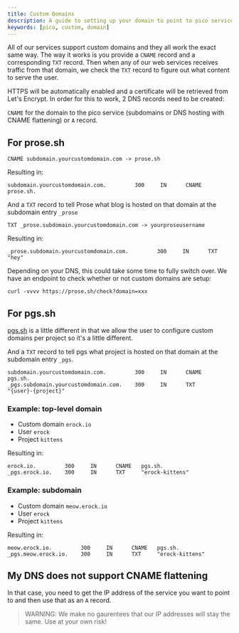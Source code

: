 ```yaml
---
title: Custom Domains
description: A guide to setting up your domain to point to pico services
keywords: [pico, custom, domain]
---
```


All of our services support custom domains and they all work the exact same way.
The way it works is you provide a `CNAME` record and a corresponding `TXT`
record. Then when any of our web services receives traffic from that domain, we
check the `TXT` record to figure out what content to serve the user.

HTTPS will be automatically enabled and a certificate will be retrieved from
Let's Encrypt. In order for this to work, 2 DNS records need to be created:

`CNAME` for the domain to the pico service (subdomains or DNS hosting with CNAME
flattening) or `A` record.

## For prose.sh

```
CNAME subdomain.yourcustomdomain.com -> prose.sh
```

Resulting in:

```
subdomain.yourcustomdomain.com.         300     IN      CNAME   prose.sh.
```

And a `TXT` record to tell Prose what blog is hosted on that domain at the
subdomain entry `_prose`

```
TXT _prose.subdomain.yourcustomdomain.com -> yourproseusername
```

Resulting in:

```
_prose.subdomain.yourcustomdomain.com.         300     IN      TXT     "hey"
```

Depending on your DNS, this could take some time to fully switch over. We have
an endpoint to check whether or not custom domains are setup:

```
curl -vvvv https://prose.sh/check?domain=xxx
```

## For pgs.sh

[pgs.sh](https://pgs.sh) is a little different in that we allow the user to
configure custom domains per project so it's a little different.

And a `TXT` record to tell pgs what project is hosted on that domain at the
subdomain entry `_pgs`.

```
subdomain.yourcustomdomain.com.         300     IN      CNAME   pgs.sh.
_pgs.subdomain.yourcustomdomain.com.    300     IN      TXT
"{user}-{project}"
```

### Example: top-level domain

- Custom domain `erock.io`
- User `erock`
- Project `kittens`

Resulting in:

```
erock.io.         300     IN      CNAME   pgs.sh.
_pgs.erock.io.    300     IN      TXT     "erock-kittens"
```

### Example: subdomain

- Custom domain `meow.erock.io`
- User `erock`
- Project `kittens`

Resulting in:

```
meow.erock.io.         300     IN      CNAME   pgs.sh.
_pgs.meow.erock.io.    300     IN      TXT     "erock-kittens"
```

## My DNS does **not** support CNAME flattening

In that case, you need to get the IP address of the service you want to point to
and then use that as an `A` record.

> WARNING: We make no gaurentees that our IP addresses will stay the same. Use
> at your own risk!
